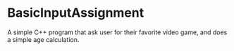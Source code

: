 # BasicInputAssignment
A simple C++ program that ask user for their favorite video game, and does a simple age calculation. 

